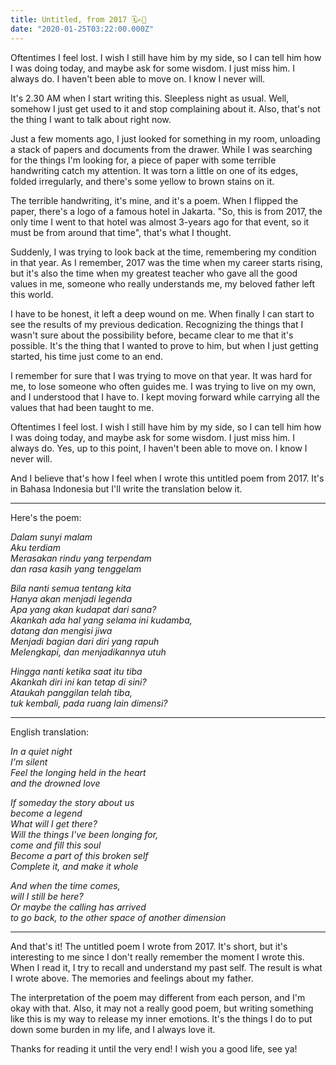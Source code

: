 ```yaml
---
title: Untitled, from 2017 🗓✍🏼
date: "2020-01-25T03:22:00.000Z"
---
```


Oftentimes I feel lost. I wish I still have him by my side, so I can tell him how I was doing today, and maybe ask for some wisdom. I just miss him. I always do. I haven't been able to move on. I know I never will. 

<!-- more -->

It's 2.30 AM when I start writing this. Sleepless night as usual. Well, somehow I just get used to it and stop complaining about it. Also, that's not the thing I want to talk about right now.

Just a few moments ago, I just looked for something in my room, unloading a stack of papers and documents from the drawer. While I was searching for the things I'm looking for, a piece of paper with some terrible handwriting catch my attention. It was torn a little on one of its edges, folded irregularly, and there's some yellow to brown stains on it.

The terrible handwriting, it's mine, and it's a poem. When I flipped the paper, there's a logo of a famous hotel in Jakarta. "So, this is from 2017, the only time I went to that hotel was almost 3-years ago for that event, so it must be from around that time", that's what I thought.

Suddenly, I was trying to look back at the time, remembering my condition in that year. As I remember, 2017 was the time when my career starts rising, but it's also the time when my greatest teacher who gave all the good values in me, someone who really understands me, my beloved father left this world.

I have to be honest, it left a deep wound on me. When finally I can start to see the results of my previous dedication. Recognizing the things that I wasn't sure about the possibility before, became clear to me that it's possible. It's the thing that I wanted to prove to him, but when I just getting started, his time just come to an end.

I remember for sure that I was trying to move on that year. It was hard for me, to lose someone who often guides me. I was trying to live on my own, and I understood that I have to. I kept moving forward while carrying all the values that had been taught to me.

Oftentimes I feel lost. I wish I still have him by my side, so I can tell him how I was doing today, and maybe ask for some wisdom. I just miss him. I always do. Yes, up to this point, I haven't been able to move on. I know I never will. 

And I believe that's how I feel when I wrote this untitled poem from 2017. It's in Bahasa Indonesia but I'll write the translation below it. 

<hr/>

Here's the poem:

<p>
<i>Dalam sunyi malam</i><br/>
<i>Aku terdiam</i><br/>
<i>Merasakan rindu yang terpendam</i><br/>
<i>dan rasa kasih yang tenggelam</i><br/>
</p>

<p>
<i>Bila nanti semua tentang kita</i><br/>
<i>Hanya akan menjadi legenda</i><br/>
<i>Apa yang akan kudapat dari sana?</i><br/>
<i>Akankah ada hal yang selama ini kudamba,</i><br/>
<i>datang dan mengisi jiwa</i><br/>
<i>Menjadi bagian dari diri yang rapuh</i><br/>
<i>Melengkapi, dan menjadikannya utuh</i><br/>
</p>

<p>
<i>Hingga nanti ketika saat itu tiba</i><br/>
<i>Akankah diri ini kan tetap di sini?</i><br/>
<i>Ataukah panggilan telah tiba,</i><br/>
<i>tuk kembali, pada ruang lain dimensi?</i><br/>
<p>

<hr/>

English translation:

<p>
<i>In a quiet night</i><br/>
<i>I'm silent</i><br/>
<i>Feel the longing held in the heart</i><br/>
<i>and the drowned love</i><br/>
</p>

<p>
<i>If someday the story about us</i><br/>
<i>become a legend</i><br/>
<i>What will I get there?</i><br/>
<i>Will the things I've been longing for,</i><br/>
<i>come and fill this soul</i><br/>
<i>Become a part of this broken self</i><br/>
<i>Complete it, and make it whole</i><br/>
</p>

<p>
<i>And when the time comes,</i><br/>
<i>will I still be here?</i><br/>
<i>Or maybe the calling has arrived</i><br/>
<i>to go back, to the other space of another dimension</i><br/>
</p>

<hr/>

And that's it! The untitled poem I wrote from 2017. It's short, but it's interesting to me since I don't really remember the moment I wrote this. When I read it, I try to recall and understand my past self. The result is what I wrote above. The memories and feelings about my father. 

The interpretation of the poem may different from each person, and I'm okay with that. Also, it may not a really good poem, but writing something like this is my way to release my inner emotions. It's the things I do to put down some burden in my life, and I always love it.

Thanks for reading it until the very end!
I wish you a good life, see ya!
